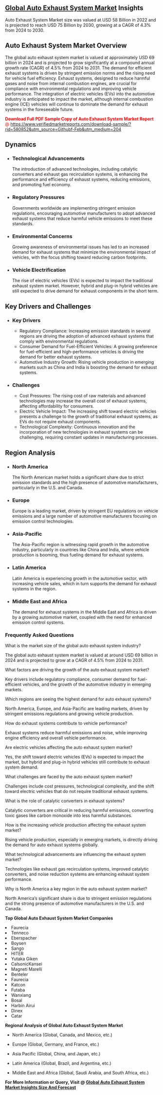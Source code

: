 <h2><a href="https://www.verifiedmarketreports.com/download-sample/?rid=580852&amp;utm_source=Githubf&amp;utm_medium=204" target="_blank">Global Auto Exhaust System Market</a> Insights</h2><p>Auto Exhaust System Market size was valued at USD 58 Billion in 2022 and is projected to reach USD 75 Billion by 2030, growing at a CAGR of 4.3% from 2024 to 2030.</p><p> <h2>Auto Exhaust System Market Overview</h2> <p>The global auto exhaust system market is valued at approximately USD 69 billion in 2024 and is projected to grow significantly at a compound annual growth rate (CAGR) of 4.5% from 2024 to 2031. The demand for efficient exhaust systems is driven by stringent emission norms and the rising need for vehicle fuel efficiency. Exhaust systems, designed to reduce harmful gases and noise from internal combustion engines, are crucial for compliance with environmental regulations and improving vehicle performance. The integration of electric vehicles (EVs) into the automotive industry is anticipated to impact the market, although internal combustion engine (ICE) vehicles will continue to dominate the demand for exhaust systems in the foreseeable future. <p><p><span class=""><span style="color: #ff0000;"><strong>Download Full PDF Sample Copy of Auto Exhaust System Market Report</strong> @ </span><a href="https://www.verifiedmarketreports.com/download-sample/?rid=580852&amp;utm_source=Githubf-Feb&amp;utm_medium=204" target="_blank">https://www.verifiedmarketreports.com/download-sample/?rid=580852&amp;utm_source=Githubf-Feb&amp;utm_medium=204</a></span></p></p> <h2>Dynamics</h2> <ul> <li><h3>Technological Advancements</h3> The introduction of advanced technologies, including catalytic converters and exhaust gas recirculation systems, is enhancing the performance and efficiency of exhaust systems, reducing emissions, and promoting fuel economy.</li> <li><h3>Regulatory Pressures</h3> Governments worldwide are implementing stringent emission regulations, encouraging automotive manufacturers to adopt advanced exhaust systems that reduce harmful vehicle emissions to meet these standards.</li> <li><h3>Environmental Concerns</h3> Growing awareness of environmental issues has led to an increased demand for exhaust systems that minimize the environmental impact of vehicles, with the focus shifting toward reducing carbon footprints.</li> <li><h3>Vehicle Electrification</h3> The rise of electric vehicles (EVs) is expected to impact the traditional exhaust system market. However, hybrid and plug-in hybrid vehicles are still expected to drive demand for exhaust components in the short term.</li> </ul> <h2>Key Drivers and Challenges</h2> <ul> <li><h3>Key Drivers</h3> <ul> <li>Regulatory Compliance: Increasing emission standards in several regions are driving the adoption of advanced exhaust systems that comply with environmental regulations.</li> <li>Consumer Demand for Fuel-Efficient Vehicles: A growing preference for fuel-efficient and high-performance vehicles is driving the demand for better exhaust systems.</li> <li>Automotive Industry Growth: Rising vehicle production in emerging markets such as China and India is boosting the demand for exhaust systems.</li> </ul> </li> <li><h3>Challenges</h3> <ul> <li>Cost Pressures: The rising cost of raw materials and advanced technologies may increase the overall cost of exhaust systems, affecting affordability for consumers.</li> <li>Electric Vehicle Impact: The increasing shift toward electric vehicles presents a challenge to the growth of traditional exhaust systems, as EVs do not require exhaust components.</li> <li>Technological Complexity: Continuous innovation and the incorporation of new technologies in exhaust systems can be challenging, requiring constant updates in manufacturing processes.</li> </ul> </li> </ul> <h2>Region Analysis</h2> <ul> <li><h3>North America</h3> The North American market holds a significant share due to strict emission standards and the high presence of automotive manufacturers, particularly in the U.S. and Canada.</li> <li><h3>Europe</h3> Europe is a leading market, driven by stringent EU regulations on vehicle emissions and a large number of automotive manufacturers focusing on emission control technologies.</li> <li><h3>Asia-Pacific</h3> The Asia-Pacific region is witnessing rapid growth in the automotive industry, particularly in countries like China and India, where vehicle production is booming, thus fueling demand for exhaust systems.</li> <li><h3>Latin America</h3> Latin America is experiencing growth in the automotive sector, with increasing vehicle sales, which in turn supports the demand for exhaust systems in the region.</li> <li><h3>Middle East and Africa</h3> The demand for exhaust systems in the Middle East and Africa is driven by a growing automotive market, coupled with the need for enhanced emission control systems.</li> </ul> <h3>Frequently Asked Questions</h3> <p>What is the market size of the global auto exhaust system industry?</p> <p>The global auto exhaust system market is valued at around USD 69 billion in 2024 and is projected to grow at a CAGR of 4.5% from 2024 to 2031.</p> <p>What factors are driving the growth of the auto exhaust system market?</p> <p>Key drivers include regulatory compliance, consumer demand for fuel-efficient vehicles, and the growth of the automotive industry in emerging markets.</p> <p>Which regions are seeing the highest demand for auto exhaust systems?</p> <p>North America, Europe, and Asia-Pacific are leading markets, driven by stringent emissions regulations and growing vehicle production.</p> <p>How do exhaust systems contribute to vehicle performance?</p> <p>Exhaust systems reduce harmful emissions and noise, while improving engine efficiency and overall vehicle performance.</p> <p>Are electric vehicles affecting the auto exhaust system market?</p> <p>Yes, the shift toward electric vehicles (EVs) is expected to impact the market, but hybrid and plug-in hybrid vehicles still contribute to exhaust system demand.</p> <p>What challenges are faced by the auto exhaust system market?</p> <p>Challenges include cost pressures, technological complexity, and the shift toward electric vehicles that do not require traditional exhaust systems.</p> <p>What is the role of catalytic converters in exhaust systems?</p> <p>Catalytic converters are critical in reducing harmful emissions, converting toxic gases like carbon monoxide into less harmful substances.</p> <p>How is the increasing vehicle production affecting the exhaust system market?</p> <p>Rising vehicle production, especially in emerging markets, is directly driving the demand for auto exhaust systems globally.</p> <p>What technological advancements are influencing the exhaust system market?</p> <p>Technologies like exhaust gas recirculation systems, improved catalytic converters, and noise reduction systems are enhancing exhaust system performance.</p> <p>Why is North America a key region in the auto exhaust system market?</p> <p>North America’s significant share is due to stringent emission regulations and the strong presence of automotive manufacturers in the U.S. and Canada.</p> </p><p><strong>Top Global Auto Exhaust System Market Companies</strong></p><div data-test-id=""><p><li>Faurecia</li><li> Tenneco</li><li> Eberspacher</li><li> Boysen</li><li> Sango</li><li> HITER</li><li> Yutaka Giken</li><li> CalsonicKansei</li><li> Magneti Marelli</li><li> Benteler</li><li> Faurecia</li><li> Katcon</li><li> Futaba</li><li> Wanxiang</li><li> Bosal</li><li> Harbin Airui</li><li> Dinex</li><li> Catar</li></p><div><strong>Regional Analysis of&nbsp;Global Auto Exhaust System Market</strong></div><ul><li dir="ltr"><p dir="ltr">North America&nbsp;(Global, Canada, and Mexico, etc.)</p></li><li dir="ltr"><p dir="ltr">Europe (Global, Germany, and France, etc.)</p></li><li dir="ltr"><p dir="ltr">Asia Pacific&nbsp;(Global, China, and Japan, etc.)</p></li><li dir="ltr"><p dir="ltr">Latin America&nbsp;(Global, Brazil, and Argentina, etc.)</p></li><li dir="ltr">Middle East and Africa&nbsp;(Global, Saudi Arabia, and South Africa, etc.)</li></ul><p><strong>For More Information or Query, Visit @&nbsp;</strong><strong><a href="https://www.verifiedmarketreports.com/product/auto-exhaust-system-market/?utm_source=Githubf&amp;utm_medium=204" target="_blank">Global Auto Exhaust System Market Insights Size And Forecast</a></strong></p></div>
